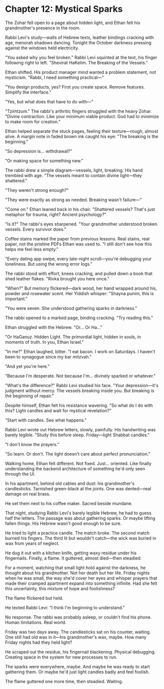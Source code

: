# Chapter 12: Mystical Sparks

The Zohar fell open to a page about hidden light, and Ethan felt his grandmother's presence in the room.

Rabbi Levi's study—walls of Hebrew texts, leather bindings cracking with age, menorah shadows dancing. Tonight the October darkness pressing against the windows held electricity.

"You asked why you feel broken." Rabbi Levi squinted at the text, his finger following right to left. "Shevirat HaKelim. The Breaking of the Vessels."

Ethan shifted. His product manager mind wanted a problem statement, not mysticism. "Rabbi, I need something practical—"

"You design products, yes? First you create space. Remove features. Simplify the interface."

"Yes, but what does that have to do with—"

"Tzimtzum." The rabbi's arthritic fingers struggled with the heavy Zohar. "Divine contraction. Like your minimum viable product. God had to minimize to make room for creation."

Ethan helped separate the stuck pages, feeling their texture—rough, almost alive. A margin note in faded brown ink caught his eye: "The breaking is the beginning."

"So depression is... withdrawal?"

"Or making space for something new."

The rabbi drew a simple diagram—vessels, light, breaking. His hand trembled with age. "The vessels meant to contain divine light—they shattered."

"They weren't strong enough?"

"They were exactly as strong as needed. Breaking wasn't failure—"

"Come on." Ethan leaned back in his chair. "Shattered vessels? That's just metaphor for trauma, right? Ancient psychology?"

"Is it?" The rabbi's eyes sharpened. "Your grandmother understood broken vessels. Every survivor does."

Coffee stains marked the paper from previous lessons. Real stains, real paper, not the pristine PDFs Ethan was used to. "I still don't see how this helps me feel less empty."

"Every dating app swipe, every late-night scroll—you're debugging your loneliness. But using the wrong error logs."

The rabbi stood with effort, knees cracking, and pulled down a book that shed leather flakes. "Rivka brought you here once."

"When?" But memory flickered—dark wood, her hand wrapped around his, powder and rosewater scent. Her Yiddish whisper: "Shayna punim, this is important."

"You were seven. She understood gathering sparks in darkness."

The rabbi opened to a marked page, binding cracking. "Try reading this."

Ethan struggled with the Hebrew. "Or... Or Ha..."

"Or HaGanuz. Hidden Light. The primordial light, hidden in souls, in moments of truth. In you, Ethan Israel."

"In me?" Ethan laughed, bitter. "I eat bacon. I work on Saturdays. I haven't been to synagogue since my bar mitzvah."

"And yet you're here."

"Because I'm desperate. Not because I'm... divinely sparked or whatever."

"What's the difference?" Rabbi Levi studied his face. "Your depression—it's judgment without mercy. The vessels breaking inside you. But breaking is the beginning of repair."

Despite himself, Ethan felt his resistance wavering. "So what do I do with this? Light candles and wait for mystical revelation?"

"Start with candles. See what happens."

Rabbi Levi wrote out Hebrew letters, slowly, painfully. His handwriting was barely legible. "Study this before sleep. Friday—light Shabbat candles."

"I don't know the prayers."

"So learn. Or don't. The light doesn't care about perfect pronunciation."

Walking home, Ethan felt different. Not fixed. Just... oriented. Like finally understanding the backend architecture of something he'd only seen through the UI.

In his apartment, behind old cables and dust: his grandmother's candlesticks. Tarnished green-black at the joints. One was dented—real damage on real brass.

He set them next to his coffee maker. Sacred beside mundane.

That night, studying Rabbi Levi's barely legible Hebrew, he had to guess half the letters. The passage was about gathering sparks. Or maybe lifting fallen things. His Hebrew wasn't good enough to be sure.

He tried to light a practice candle. The match broke. The second match burned his fingers. The third lit but wouldn't catch—the wick was buried in wax from years of neglect.

He dug it out with a kitchen knife, getting waxy residue under his fingernails. Finally, a flame. It guttered, almost died—then steadied.

For a moment, watching that small light hold against the darkness, he thought about his grandmother. Not her death but her life. Friday nights when he was small, the way she'd cover her eyes and whisper prayers that made their cramped apartment expand into something infinite. Had she felt this uncertainty, this mixture of hope and foolishness?

The flame flickered but held.

He texted Rabbi Levi: "I think I'm beginning to understand."

No response. The rabbi was probably asleep, or couldn't find his phone. Human limitations. Real world.

Friday was two days away. The candlesticks sat on his counter, waiting. One still had old wax in it—his grandmother's wax, maybe. How many Friday nights had they held light?

He scraped out the residue, his fingernail blackening. Physical debugging. Creating space in the system for new processes to run.

The sparks were everywhere, maybe. And maybe he was ready to start gathering them. Or maybe he'd just light candles badly and feel foolish.

The flame guttered one more time, then steadied. Waiting.